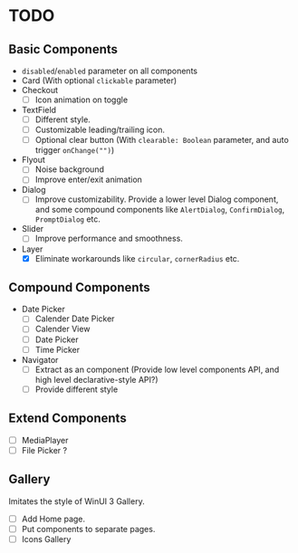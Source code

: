 # TODO

## Basic Components

- `disabled`/`enabled` parameter on all components
- Card (With optional `clickable` parameter)
- Checkout
  - [ ] Icon animation on toggle
- TextField
  - [ ] Different style.
  - [ ] Customizable leading/trailing icon.
  - [ ] Optional clear button (With `clearable: Boolean` parameter, and auto trigger `onChange("")`)
- Flyout
  - [ ] Noise background
  - [ ] Improve enter/exit animation
- Dialog
  - [ ] Improve customizability. Provide a lower level Dialog component, and some compound components like `AlertDialog`, `ConfirmDialog`, `PromptDialog` etc. 
- Slider
  - [ ] Improve performance and smoothness.

- Layer
  - [x] Eliminate workarounds like `circular`, `cornerRadius` etc.

## Compound Components

- Date Picker
  - [ ] Calender Date Picker
  - [ ] Calender View
  - [ ] Date Picker
  - [ ] Time Picker
- Navigator
  - [ ] Extract as an component (Provide low level components API, and high level declarative-style API?)
  - [ ] Provide different style

## Extend Components

- [ ] MediaPlayer
- [ ] File Picker ?

## Gallery

Imitates the style of WinUI 3 Gallery.

- [ ] Add Home page.
- [ ] Put components to separate pages.
- [ ] Icons Gallery
